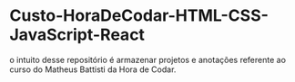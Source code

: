 # Custo-HoraDeCodar-HTML-CSS-JavaScript-React
o intuito desse repositório é armazenar projetos e anotações referente ao curso do Matheus Battisti da Hora de Codar.
